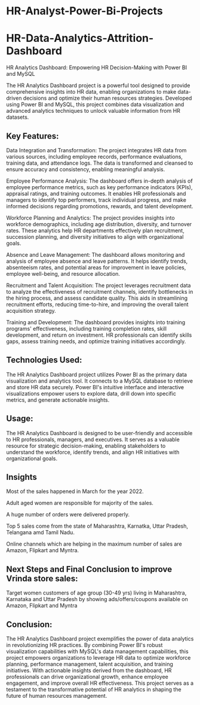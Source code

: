 # HR-Analyst-Power-Bi-Projects
# HR-Data-Analytics-Attrition-Dashboard
HR Analytics Dashboard: Empowering HR Decision-Making with Power BI and MySQL

The HR Analytics Dashboard project is a powerful tool designed to provide comprehensive insights into HR data, enabling organizations to make data-driven decisions and optimize their human resources strategies. Developed using Power BI and MySQL, this project combines data visualization and advanced analytics techniques to unlock valuable information from HR datasets.

## Key Features:

Data Integration and Transformation: The project integrates HR data from various sources, including employee records, performance evaluations, training data, and attendance logs. The data is transformed and cleansed to ensure accuracy and consistency, enabling meaningful analysis.

Employee Performance Analysis: The dashboard offers in-depth analysis of employee performance metrics, such as key performance indicators (KPIs), appraisal ratings, and training outcomes. It enables HR professionals and managers to identify top performers, track individual progress, and make informed decisions regarding promotions, rewards, and talent development.

Workforce Planning and Analytics: The project provides insights into workforce demographics, including age distribution, diversity, and turnover rates. These analytics help HR departments effectively plan recruitment, succession planning, and diversity initiatives to align with organizational goals.

Absence and Leave Management: The dashboard allows monitoring and analysis of employee absence and leave patterns. It helps identify trends, absenteeism rates, and potential areas for improvement in leave policies, employee well-being, and resource allocation.

Recruitment and Talent Acquisition: The project leverages recruitment data to analyze the effectiveness of recruitment channels, identify bottlenecks in the hiring process, and assess candidate quality. This aids in streamlining recruitment efforts, reducing time-to-hire, and improving the overall talent acquisition strategy.

Training and Development: The dashboard provides insights into training programs' effectiveness, including training completion rates, skill development, and return on investment. HR professionals can identify skills gaps, assess training needs, and optimize training initiatives accordingly.

## Technologies Used:

The HR Analytics Dashboard project utilizes Power BI as the primary data visualization and analytics tool. It connects to a MySQL database to retrieve and store HR data securely. Power BI's intuitive interface and interactive visualizations empower users to explore data, drill down into specific metrics, and generate actionable insights.

## Usage:

The HR Analytics Dashboard is designed to be user-friendly and accessible to HR professionals, managers, and executives. It serves as a valuable resource for strategic decision-making, enabling stakeholders to understand the workforce, identify trends, and align HR initiatives with organizational goals.

## Insights
Most of the sales happened in March for the year 2022.

Adult aged women are responsible for majority of the sales.

A huge number of orders were delivered properly.

Top 5 sales come from the state of Maharashtra, Karnatka, Uttar Pradesh, Telangana amd Tamil Nadu.

Online channels which are helping in the maximum number of sales are Amazon, Flipkart and Myntra.

## Next Steps and Final Conclusion to improve Vrinda store sales:

Target women customers of age group (30-49 yrs) living in Maharashtra, Karnataka and Uttar Pradesh by showing ads/offers/coupons available on Amazon, Flipkart and Myntra

## Conclusion:

The HR Analytics Dashboard project exemplifies the power of data analytics in revolutionizing HR practices. By combining Power BI's robust visualization capabilities with MySQL's data management capabilities, this project empowers organizations to leverage HR data to optimize workforce planning, performance management, talent acquisition, and training initiatives. With actionable insights derived from the dashboard, HR professionals can drive organizational growth, enhance employee engagement, and improve overall HR effectiveness. This project serves as a testament to the transformative potential of HR analytics in shaping the future of human resources management.
